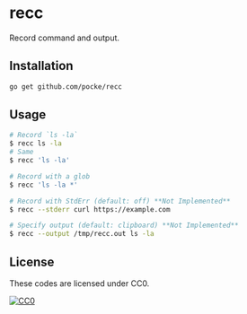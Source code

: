 recc
============

Record command and output.


Installation
-----------

```sh
go get github.com/pocke/recc
```

<!-- Or download a binary from [Latest release](https://github.com/pocke/recc/releases/latest). -->


Usage
-----------

```sh
# Record `ls -la`
$ recc ls -la
# Same
$ recc 'ls -la'

# Record with a glob
$ recc 'ls -la *'

# Record with StdErr (default: off) **Not Implemented**
$ recc --stderr curl https://example.com

# Specify output (default: clipboard) **Not Implemented**
$ recc --output /tmp/recc.out ls -la
```

License
-------

These codes are licensed under CC0.

[![CC0](http://i.creativecommons.org/p/zero/1.0/88x31.png "CC0")](http://creativecommons.org/publicdomain/zero/1.0/deed.en)
